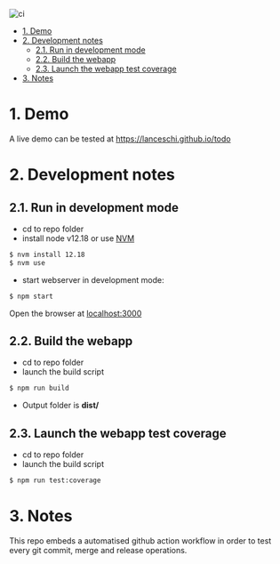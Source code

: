 ![ci](https://github.com/lanceschi/todo/workflows/ci/badge.svg)

<!-- TOC -->

- [1. Demo](#1-demo)
- [2. Development notes](#2-development-notes)
  - [2.1. Run in development mode](#21-run-in-development-mode)
  - [2.2. Build the webapp](#22-build-the-webapp)
  - [2.3. Launch the webapp test coverage](#23-launch-the-webapp-test-coverage)
- [3. Notes](#3-notes)

<!-- /TOC -->

# 1. Demo

A live demo can be tested at https://lanceschi.github.io/todo

# 2. Development notes

## 2.1. Run in development mode

- cd to repo folder
- install node v12.18 or use [NVM][1]

```bash
$ nvm install 12.18
$ nvm use
```

- start webserver in development mode:

```bash
$ npm start
```

Open the browser at [localhost:3000](http://localhost:3000)

## 2.2. Build the webapp

- cd to repo folder
- launch the build script

```bash
$ npm run build
```

- Output folder is **dist/**

## 2.3. Launch the webapp test coverage

- cd to repo folder
- launch the build script

```bash
$ npm run test:coverage
```

# 3. Notes

This repo embeds a automatised github action workflow in order to test every git commit, merge and release operations.

[1]: https://github.com/nvm-sh/nvm
